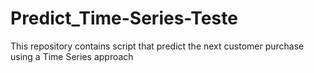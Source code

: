 # Predict_Time-Series-Teste
This repository contains script that predict the next customer purchase using a Time Series approach
